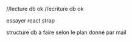 //lecture db ok
//ecriture db ok

essayer react strap

structure db à faire selon le plan donné par mail
